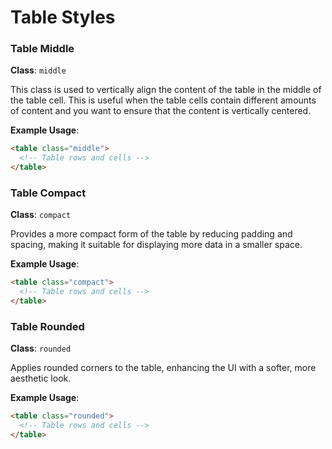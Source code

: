 # Table Styles

### Table Middle

**Class**: `middle`

This class is used to vertically align the content of the table in the middle of the table cell. This is useful when the table cells contain different amounts of content and you want to ensure that the content is vertically centered.

**Example Usage**:

```html
<table class="middle">
  <!-- Table rows and cells -->
</table>
```

### Table Compact

**Class**: `compact`

Provides a more compact form of the table by reducing padding and spacing, making it suitable for displaying more data in a smaller space.

**Example Usage**:

```html
<table class="compact">
  <!-- Table rows and cells -->
</table>
```

### Table Rounded

**Class**: `rounded`

Applies rounded corners to the table, enhancing the UI with a softer, more aesthetic look.

**Example Usage**:

```html
<table class="rounded">
  <!-- Table rows and cells -->
</table>
```
